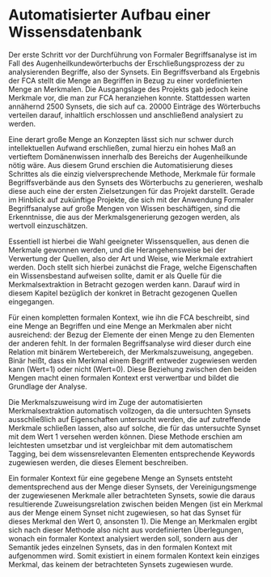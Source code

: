 Automatisierter Aufbau einer Wissensdatenbank
=============================================

Der erste Schritt vor der Durchführung von Formaler Begriffsanalyse ist im Fall des Augenheilkundewörterbuchs der Erschließungsprozess der zu analysierenden Begriffe, also der Synsets. Ein Begriffsverband als Ergebnis der FCA stellt die Menge an Begriffen in Bezug zu einer vordefinierten Menge an Merkmalen. Die Ausgangslage des Projekts gab jedoch keine Merkmale vor, die man zur FCA heranziehen konnte. Stattdessen warten annähernd 2500 Synsets, die sich auf ca. 20000 Einträge des Wörterbuchs verteilen darauf, inhaltlich erschlossen und anschließend analysiert zu werden.

Eine derart große Menge an Konzepten lässt sich nur schwer durch intellektuellen Aufwand erschließen, zumal hierzu ein hohes Maß an vertieftem Domänenwissen innerhalb des Bereichs der Augenheilkunde nötig wäre. Aus diesem Grund erschien die Automatisierung dieses Schrittes als die einzig vielversprechende Methode, Merkmale für formale Begriffsverbände aus den Synsets des Wörterbuchs zu generieren, weshalb diese auch eine der ersten Zielsetzungen für das Projekt darstellt. Gerade im Hinblick auf zukünftige Projekte, die sich mit der Anwendung Formaler Begriffsanalyse auf große Mengen von Wissen beschäftigen, sind die Erkenntnisse, die aus der Merkmalsgenerierung gezogen werden, als wertvoll einzuschätzen.

Essentiell ist hierbei die Wahl geeigneter Wissensquellen, aus denen die Merkmale gewonnen werden, und die Herangehensweise bei der Verwertung der Quellen, also der Art und Weise, wie Merkmale extrahiert werden. Doch stellt sich hierbei zunächst die Frage, welche Eigenschaften ein Wissensbestand aufweisen sollte, damit er als Quelle für die Merkmalsextraktion in Betracht gezogen werden kann. Darauf wird in diesem Kapitel bezüglich der konkret in Betracht gezogenen Quellen eingegangen.

Für einen kompletten formalen Kontext, wie ihn die FCA beschreibt, sind eine Menge an Begriffen und eine Menge an Merkmalen aber nicht ausreichend: der Bezug der Elemente der einen Menge zu den Elementen der anderen fehlt. In der formalen Begriffsanalyse wird dieser durch eine Relation mit binärem Wertebereich, der Merkmalszuweisung, angegeben. Binär heißt, dass ein Merkmal einem Begriff entweder zugewiesen werden kann (Wert=1) oder nicht (Wert=0). Diese Beziehung zwischen den beiden Mengen macht einen formalen Kontext erst verwertbar und bildet die Grundlage der Analyse.

Die Merkmalszuweisung wird im Zuge der automatisierten Merkmalsextraktion automatisch vollzogen, da die untersuchten Synsets ausschließlich auf Eigenschaften untersucht werden, die auf zutreffende Merkmale schließen lassen, also auf solche, die für das untersuchte Synset mit dem Wert 1 versehen werden können. Diese Methode erschien am leichtesten umsetzbar und ist vergleichbar mit dem automatischem Tagging, bei dem wissensrelevanten Elementen entsprechende Keywords zugewiesen werden, die dieses Element beschreiben.

Ein formaler Kontext für eine gegebene Menge an Synsets entsteht dementsprechend aus der Menge dieser Synsets, der Vereinigungsmenge der zugewiesenen Merkmale aller betrachteten Synsets, sowie die daraus resultierende Zuweisungsrelation zwischen beiden Mengen (ist ein Merkmal aus der Menge einem Synset nicht zugewiesen, so hat das Synset für dieses Merkmal den Wert 0, ansonsten 1). Die Menge an Merkmalen ergibt sich nach dieser Methode also nicht aus vordefinierten Überlegungen, wonach ein formaler Kontext analysiert werden soll, sondern aus der Semantik jedes einzelnen Synsets, das in den formalen Kontext mit aufgenommen wird. Somit existiert in einem formalen Kontext kein einziges Merkmal, das keinem der betrachteten Synsets zugewiesen wurde.

